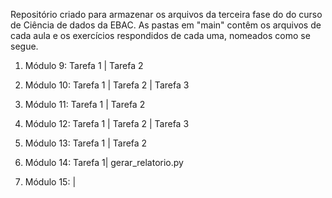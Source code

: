 Repositório criado para armazenar os arquivos da terceira fase do do curso de Ciência de dados da EBAC.
As pastas em "main" contêm os arquivos de cada aula e os exercícios respondidos de cada uma, nomeados como se segue.
1. Módulo 9: Tarefa 1 | Tarefa 2
2. Módulo 10: Tarefa 1 | Tarefa 2 | Tarefa 3
3. Módulo 11:  Tarefa 1 | Tarefa 2
             
4. Módulo 12: Tarefa 1 | Tarefa 2
             | Tarefa 3
             
5. Módulo 13: Tarefa 1 | Tarefa 2
             
6. Módulo 14: Tarefa 1| gerar_relatorio.py
                 
7. Módulo 15: |
            

